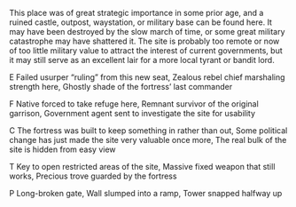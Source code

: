 This place was of great strategic importance in some prior age, and a ruined castle, outpost, waystation, or military base can be found here. It may have been destroyed by the slow march of time, or some great military catastrophe may have shattered it. The site is probably too remote or now of too little military value to attract the interest of current governments, but it may still serve as an excellent lair for a more local tyrant or bandit lord.

E Failed usurper “ruling” from this new seat, Zealous rebel chief marshaling strength here, Ghostly shade of the fortress’ last commander

F Native forced to take refuge here, Remnant survivor of the original garrison, Government agent sent to investigate the site for usability

C The fortress was built to keep something in rather than out, Some political change has just made the site very valuable once more, The real bulk of the site is hidden from easy view

T Key to open restricted areas of the site, Massive fixed weapon that still works, Precious trove guarded by the fortress

P Long-broken gate, Wall slumped into a ramp, Tower snapped halfway up